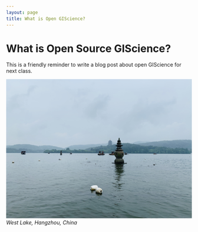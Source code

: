 ```yaml
---
layout: page
title: What is Open GIScience?
---
```


# What is Open Source GIScience?

This is a friendly reminder to write a blog post about open GIScience for next class.



![Lake](assets/IMG_1576.jpg)
*West Lake, Hangzhou, China*
